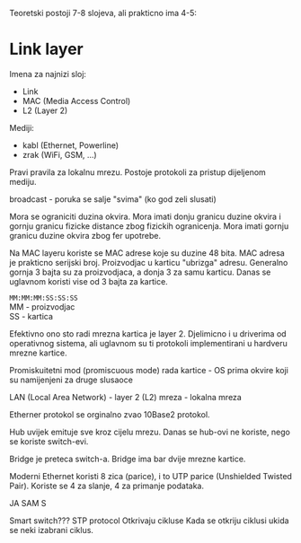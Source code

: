 Teoretski postoji 7-8 slojeva, ali prakticno ima 4-5:

# Link layer

Imena za najnizi sloj:
- Link
- MAC (Media Access Control)
- L2 (Layer 2)

Mediji:
- kabl (Ethernet, Powerline)
- zrak (WiFi, GSM, ...)

Pravi pravila za lokalnu mrezu.
Postoje protokoli za pristup dijeljenom mediju.

broadcast - poruka se salje "svima" (ko god zeli slusati)

Mora se ograniciti duzina okvira.
Mora imati donju granicu duzine okvira i gornju granicu fizicke distance zbog fizickih ogranicenja.
Mora imati gornju granicu duzine okvira zbog fer upotrebe.

Na MAC layeru koriste se MAC adrese koje su duzine 48 bita.
MAC adresa je prakticno serijski broj.
Proizvodjac u karticu "ubrizga" adresu.
Generalno gornja 3 bajta su za proizvodjaca, a donja 3 za samu karticu.
Danas se uglavnom koristi vise od 3 bajta za kartice.

`MM:MM:MM:SS:SS:SS` \
MM - proizvodjac \
SS - kartica

Efektivno ono sto radi mrezna kartica je layer 2.
Djelimicno i u driverima od operativnog sistema, ali uglavnom su ti protokoli implementirani u hardveru mrezne kartice.

Promiskuitetni mod (promiscuous mode) rada kartice - OS prima okvire koji su namijenjeni za druge slusaoce

LAN (Local Area Network) - layer 2 (L2) mreza - lokalna mreza

Etherner protokol se orginalno zvao 10Base2 protokol.

Hub uvijek emituje sve kroz cijelu mrezu.
Danas se hub-ovi ne koriste, nego se koriste switch-evi.

Bridge je preteca switch-a.
Bridge ima bar dvije mrezne kartice.

Moderni Ethernet koristi 8 zica (parice), i to UTP parice (Unshielded Twisted Pair).
Koriste se 4 za slanje, 4 za primanje podataka.

JA SAM S

Smart switch???
STP protocol
Otkrivaju cikluse
Kada se otkriju ciklusi ukida se neki izabrani ciklus.
